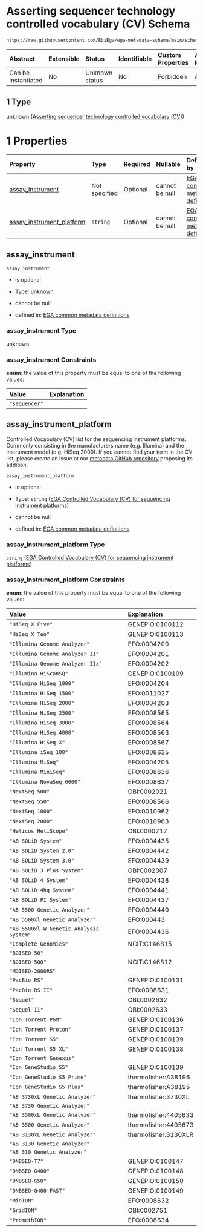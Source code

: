 # Asserting sequencer technology controlled vocabulary (CV) Schema

```txt
https://raw.githubusercontent.com/EbiEga/ega-metadata-schema/main/schemas/EGA.common-definitions.json#/definitions/assay_technology_descriptor/oneOf/1
```



| Abstract            | Extensible | Status         | Identifiable | Custom Properties | Additional Properties | Access Restrictions | Defined In                                                                                           |
| :------------------ | :--------- | :------------- | :----------- | :---------------- | :-------------------- | :------------------ | :--------------------------------------------------------------------------------------------------- |
| Can be instantiated | No         | Unknown status | No           | Forbidden         | Allowed               | none                | [EGA.common-definitions.json\*](../../../schemas/EGA.common-definitions.json "open original schema") |

## 1 Type

unknown ([Asserting sequencer technology controlled vocabulary (CV)](ega-12-definitions-assay-technology-oneof-asserting-sequencer-technology-controlled-vocabulary-cv.md))

# 1 Properties

| Property                                                  | Type          | Required | Nullable       | Defined by                                                                                                                                                                                                                                                                                                                                               |
| :-------------------------------------------------------- | :------------ | :------- | :------------- | :------------------------------------------------------------------------------------------------------------------------------------------------------------------------------------------------------------------------------------------------------------------------------------------------------------------------------------------------------- |
| [assay\_instrument](#assay_instrument)                    | Not specified | Optional | cannot be null | [EGA common metadata definitions](ega-12-definitions-assay-technology-oneof-asserting-sequencer-technology-controlled-vocabulary-cv-properties-assay_instrument.md "https://raw.githubusercontent.com/EbiEga/ega-metadata-schema/main/schemas/EGA.common-definitions.json#/definitions/assay_technology_descriptor/oneOf/1/properties/assay_instrument") |
| [assay\_instrument\_platform](#assay_instrument_platform) | `string`      | Optional | cannot be null | [EGA common metadata definitions](ega-7.md "https://raw.githubusercontent.com/EbiEga/ega-metadata-schema/main/schemas/controlled_vocabulary_schemas/EGA.cv.instrument_platforms_sequencing.json#/definitions/assay_technology_descriptor/oneOf/1/properties/assay_instrument_platform")                                                                  |

## assay\_instrument



`assay_instrument`

*   is optional

*   Type: unknown

*   cannot be null

*   defined in: [EGA common metadata definitions](ega-12-definitions-assay-technology-oneof-asserting-sequencer-technology-controlled-vocabulary-cv-properties-assay_instrument.md "https://raw.githubusercontent.com/EbiEga/ega-metadata-schema/main/schemas/EGA.common-definitions.json#/definitions/assay_technology_descriptor/oneOf/1/properties/assay_instrument")

### assay\_instrument Type

unknown

### assay\_instrument Constraints

**enum**: the value of this property must be equal to one of the following values:

| Value         | Explanation |
| :------------ | :---------- |
| `"sequencer"` |             |

## assay\_instrument\_platform

Controlled Vocabulary (CV) list for the sequencing instrument platforms. Commonly consisting in the manufacturers name (e.g. Illumina) and the instrument model (e.g. HiSeq 2000). If you cannot find your term in the CV list, please create an issue at our [metadata GitHub repository](https://github.com/EbiEga/ega-metadata-schema/issues/new/choose) proposing its addition.

`assay_instrument_platform`

*   is optional

*   Type: `string` ([EGA Controlled Vocabulary (CV) for sequencing instrument platforms](ega-7.md))

*   cannot be null

*   defined in: [EGA common metadata definitions](ega-7.md "https://raw.githubusercontent.com/EbiEga/ega-metadata-schema/main/schemas/controlled_vocabulary_schemas/EGA.cv.instrument_platforms_sequencing.json#/definitions/assay_technology_descriptor/oneOf/1/properties/assay_instrument_platform")

### assay\_instrument\_platform Type

`string` ([EGA Controlled Vocabulary (CV) for sequencing instrument platforms](ega-7.md))

### assay\_instrument\_platform Constraints

**enum**: the value of this property must be equal to one of the following values:

| Value                                   | Explanation          |
| :-------------------------------------- | :------------------- |
| `"HiSeq X Five"`                        | GENEPIO:0100112      |
| `"HiSeq X Ten"`                         | GENEPIO:0100113      |
| `"Illumina Genome Analyzer"`            | EFO:0004200          |
| `"Illumina Genome Analyzer II"`         | EFO:0004201          |
| `"Illumina Genome Analyzer IIx"`        | EFO:0004202          |
| `"Illumina HiScanSQ"`                   | GENEPIO:0100109      |
| `"Illumina HiSeq 1000"`                 | EFO:0004204          |
| `"Illumina HiSeq 1500"`                 | EFO:0011027          |
| `"Illumina HiSeq 2000"`                 | EFO:0004203          |
| `"Illumina HiSeq 2500"`                 | EFO:0008565          |
| `"Illumina HiSeq 3000"`                 | EFO:0008564          |
| `"Illumina HiSeq 4000"`                 | EFO:0008563          |
| `"Illumina HiSeq X"`                    | EFO:0008567          |
| `"Illumina iSeq 100"`                   | EFO:0008635          |
| `"Illumina MiSeq"`                      | EFO:0004205          |
| `"Illumina MiniSeq"`                    | EFO:0008636          |
| `"Illumina NovaSeq 6000"`               | EFO:0008637          |
| `"NextSeq 500"`                         | OBI:0002021          |
| `"NextSeq 550"`                         | EFO:0008566          |
| `"NextSeq 1000"`                        | EFO:0010962          |
| `"NextSeq 2000"`                        | EFO:0010963          |
| `"Helicos HeliScope"`                   | OBI:0000717          |
| `"AB SOLiD System"`                     | EFO:0004435          |
| `"AB SOLiD System 2.0"`                 | EFO:0004442          |
| `"AB SOLiD System 3.0"`                 | EFO:0004439          |
| `"AB SOLiD 3 Plus System"`              | OBI:0002007          |
| `"AB SOLiD 4 System"`                   | EFO:0004438          |
| `"AB SOLiD 4hq System"`                 | EFO:0004441          |
| `"AB SOLiD PI System"`                  | EFO:0004437          |
| `"AB 5500 Genetic Analyzer"`            | EFO:0004440          |
| `"AB 5500xl Genetic Analyzer"`          | EFO:000443           |
| `"AB 5500xl-W Genetic Analysis System"` | EFO:0004436          |
| `"Complete Genomics"`                   | NCIT:C146815         |
| `"BGISEQ-50"`                           |                      |
| `"BGISEQ-500"`                          | NCIT:C146812         |
| `"MGISEQ-2000RS"`                       |                      |
| `"PacBio RS"`                           | GENEPIO:0100131      |
| `"PacBio RS II"`                        | EFO:0008631          |
| `"Sequel"`                              | OBI:0002632          |
| `"Sequel II"`                           | OBI:0002633          |
| `"Ion Torrent PGM"`                     | GENEPIO:0100136      |
| `"Ion Torrent Proton"`                  | GENEPIO:0100137      |
| `"Ion Torrent S5"`                      | GENEPIO:0100139      |
| `"Ion Torrent S5 XL"`                   | GENEPIO:0100138      |
| `"Ion Torrent Genexus"`                 |                      |
| `"Ion GeneStudio S5"`                   | GENEPIO:0100139      |
| `"Ion GeneStudio S5 Prime"`             | thermofisher:A38196  |
| `"Ion GeneStudio S5 Plus"`              | thermofisher:A38195  |
| `"AB 3730xL Genetic Analyzer"`          | thermofisher:3730XL  |
| `"AB 3730 Genetic Analyzer"`            |                      |
| `"AB 3500xL Genetic Analyzer"`          | thermofisher:4405633 |
| `"AB 3500 Genetic Analyzer"`            | thermofisher:4405673 |
| `"AB 3130xL Genetic Analyzer"`          | thermofisher:3130XLR |
| `"AB 3130 Genetic Analyzer"`            |                      |
| `"AB 310 Genetic Analyzer"`             |                      |
| `"DNBSEQ-T7"`                           | GENEPIO:0100147      |
| `"DNBSEQ-G400"`                         | GENEPIO:0100148      |
| `"DNBSEQ-G50"`                          | GENEPIO:0100150      |
| `"DNBSEQ-G400 FAST"`                    | GENEPIO:0100149      |
| `"MinION"`                              | EFO:0008632          |
| `"GridION"`                             | OBI:0002751          |
| `"PromethION"`                          | EFO:0008634          |
